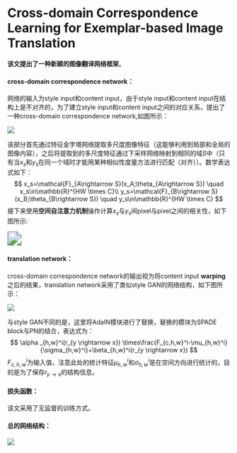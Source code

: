 # Cross-domain Correspondence Learning for Exemplar-based Image Translation




**该文提出了一种新颖的图像翻译网络框架**。



#### cross-domain correspondence network：

网络的输入为style input和content input，由于style input和content input在结构上是不对齐的，为了建立style input和content input之间的对应关系，提出了一种cross-domain correspondence network,如图所示：

![](https://gitee.com/shilongshen/image-bad/raw/master/20200727173016.png)

该部分首先通过特征金字塔网络提取多尺度图像特征（这能够利用到局部和全局的图像内容），之后将提取到的多尺度特征通过下采样网络映射到相同的域$S$中（只有当$x_s$和$y_s$在同一个域时才能用某种相似性度量方法进行匹配（对齐））。数学表达式如下：
$$
x_s=\mathcal{F}_{A\rightarrow S}(x_A;\theta_{A\rightarrow S}) \quad x_s\in\mathbb{R}^{HW \times C}\\
y_s=\mathcal{F}_{B\rightarrow S}(x_B;\theta_{B\rightarrow S}) \quad y_s\in\mathbb{R}^{HW \times C}
$$
接下来使用**空间自注意力机制**操作计算$x_s$与$y_s$间pixel与pixel之间的相关性，如下图所示:

<img src="https://gitee.com/shilongshen/image-bad/raw/master/20200727174034.png" style="zoom: 200%;" />





#### translation network：

cross-domain correspondence network的输出视为将content input **warping** 之后的结果，translation network采用了类似style GAN的网络结构，如下图所示：

![](https://gitee.com/shilongshen/image-bad/raw/master/20200727175439.png)

与style GAN不同的是，这里将AdaIN模块进行了替换，替换的模块为SPADE block与PN的结合，表达式为：
$$
\alpha _{h,w}^i(r_{y \rightarrow x}) \times\frac{F_{c,h,w}^i-\mu_{h,w}^i}{\sigma_{h,w}^i}+\beta_{h,w}^i(r_{y \rightarrow x})
$$
$F_{c,h,w}^i$为输入值，注意此处的统计特征$\mu_{h,w}^i$和$\sigma_{h,w}^i$是在空间方向进行统计的，目的是为了保存$r_{y \rightarrow x}$的结构信息。



#### 损失函数：

该文采用了无监督的训练方式。



#### 总的网络结构：

![](https://gitee.com/shilongshen/image-bad/raw/master/20200727175816.png)



